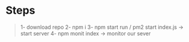 # Steps 
>1- download repo
>2- npm i
>3- npm start run / pm2 start index.js -> start server 
>4- npm monit index -> monitor our sever